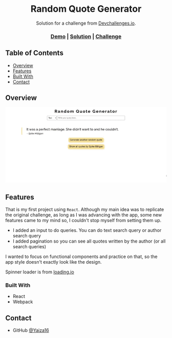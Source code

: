 <h1  align="center">Random Quote Generator</h1>
<div  align="center">
Solution for a challenge from <a  href="http://devchallenges.io"  target="_blank">Devchallenges.io</a>.
</div>

<div  align="center">
<h3>
<a  href="https://random-quote-generator-yv.netlify.app/">Demo</a>
<span> | </span>
<a  href="https://devchallenges.io/solutions/HowamCcNOY3klZkjsx75">Solution</a>
<span> | </span>
<a  href="https://devchallenges.io/challenges/8Y3J4ucAMQpSnYTwwWW8">Challenge</a>
</h3>

</div>



## Table of Contents
-  [Overview](#overview)
-  [Features](#features)
-  [Built With](#built-with)
-  [Contact](#contact)


  
## Overview
![Gif for the random quote generator](./result/random-quote-generator.gif)



## Features
That is my first project using `React`. Although my main idea was to replicate the original challenge, as long as I was advancing with the app, some new features came to my mind so, I couldn't stop myself from setting them up.

-   I added an input to do queries. You can do text search query or author search query
-   I added pagination so you can see all quotes written by the author (or all search queries)

I wanted to focus on functional components and practice on that, so the app style doesn't exactly look like the design.

Spinner loader is from [loading.io](https://loading.io/css)



### Built With
-  React
- Webpack



## Contact
- GitHub [@Yaiza16](https://github.com/yaiza16)

